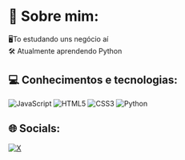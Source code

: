 # 🌸 Sobre mim:
🖥️To estudando uns negócio aí <br>🛠️ Atualmente aprendendo Python<br>

## 💻 Conhecimentos e tecnologias:
![JavaScript](https://img.shields.io/badge/javascript-%23323330.svg?style=for-the-badge&logo=javascript&logoColor=%23F7DF1E) ![HTML5](https://img.shields.io/badge/html5-%23E34F26.svg?style=for-the-badge&logo=html5&logoColor=white) ![CSS3](https://img.shields.io/badge/css3-%231572B6.svg?style=for-the-badge&logo=css3&logoColor=white) ![Python](https://img.shields.io/badge/python-3670A0?style=for-the-badge&logo=python&logoColor=ffdd54)


## 🌐 Socials:
[![X](https://img.shields.io/badge/X-%23000000.svg?style=for-the-badge&logo=X&logoColor=white)](https://twitter.com/yuriasar)
